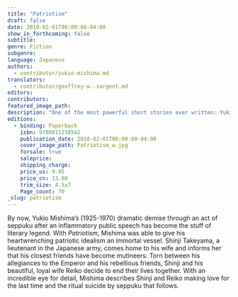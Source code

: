 ```yaml
---
title: "Patriotism"
draft: false
date: 2010-02-01T06:00:00-04:00
show_in_forthcoming: false
subtitle:
genre: Fiction
subgenre:
language: Japanese
authors:
  - contributor/yukio-mishima.md
translators:
  - contributor/geoffrey-w.-sargent.md
editors:
contributors:
featured_image_path:
description: "One of the most powerful short stories ever written: Yukio Mishima’s masterpiece about the erotics of patriotism and honor, love and suicide "
editions:
  - binding: Paperback
    isbn: 9780811218542
    publication_date: 2010-02-01T06:00:00-04:00
    cover_image_path: Patriotism_w.jpg
    forsale: true
    saleprice:
    shipping_charge:
    price_us: 9.95
    price_cn: 13.00
    trim_size: 4.5x7
    Page_count: 70
_slug: patriotism
---
```


By now, Yukio Mishima’s (1925-1970) dramatic demise through an act of seppuku after an inflammatory public speech has become the stuff of literary legend. With _Patriotism_, Mishima was able to give his heartwrenching patriotic idealism an immortal vessel. Shinji Takeyama, a lieutenant in the Japanese army, comes home to his wife and informs her that his closest friends have become mutineers. Torn between his allegiances to the Emperor and his rebellious friends, Shinji and his beautiful, loyal wife Reiko decide to end their lives together. With an incredible eye for detail, Mishima describes Shinji and Reiko making love for the last time and the ritual suicide by seppuku that follows.

